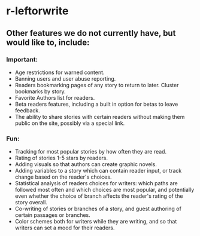 # r-leftorwrite

## Other features we do not currently have, but would like to, include:

### Important:
* Age restrictions for warned content.
* Banning users and user abuse reporting.
* Readers bookmarking pages of any story to return to later. Cluster bookmarks by story.
* Favorite Authors list for readers.
* Beta readers features, including a built in option for betas to leave feedback.
* The ability to share stories with certain readers without making them public on the site, possibly via a special link.

### Fun:
* Tracking for most popular stories by how often they are read.
* Rating of stories 1-5 stars by readers.
* Adding visuals so that authors can create graphic novels.
* Adding variables to a story which can contain reader input, or track change based on the reader's choices.
* Statistical analysis of readers choices for writers: which paths are followed most often and which choices are most popular, and potentially even whether the choice of branch affects the reader's rating of the story overall.
* Co-writing of stories or branches of a story, and guest authoring of certain passages or branches.
* Color schemes both for writers while they are writing, and so that writers can set a mood for their readers.